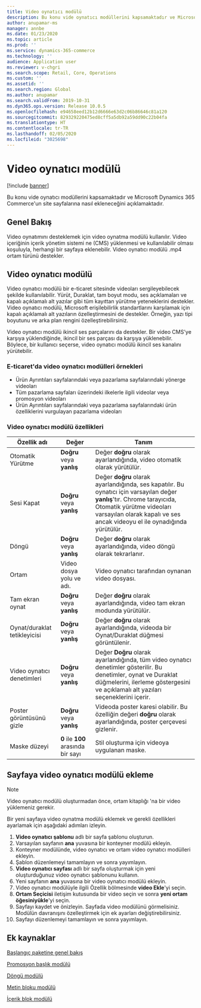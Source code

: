 ```yaml
---
title: Video oynatıcı modülü
description: Bu konu vide oynatıcı modüllerini kapsamaktadır ve Microsoft Dynamics 365 Commerce'un site sayfalarına nasıl ekleneceğini açıklamaktadır.
author: anupamar-ms
manager: annbe
ms.date: 01/23/2020
ms.topic: article
ms.prod: ''
ms.service: dynamics-365-commerce
ms.technology: ''
audience: Application user
ms.reviewer: v-chgri
ms.search.scope: Retail, Core, Operations
ms.custom: ''
ms.assetid: ''
ms.search.region: Global
ms.author: anupamar
ms.search.validFrom: 2019-10-31
ms.dyn365.ops.version: Release 10.0.5
ms.openlocfilehash: e94658eed12b12d6666e63d2c06b86646c81a120
ms.sourcegitcommit: 829329220475ed8cff5a5db92a59dd90c22b04fa
ms.translationtype: HT
ms.contentlocale: tr-TR
ms.lasthandoff: 02/05/2020
ms.locfileid: "3025698"
---
```

# <a name="video-player-module"></a>Video oynatıcı modülü


[!include [banner](includes/banner.md)]

Bu konu vide oynatıcı modüllerini kapsamaktadır ve Microsoft Dynamics 365 Commerce'un site sayfalarına nasıl ekleneceğini açıklamaktadır.

## <a name="overview"></a>Genel Bakış

Video oynatımını desteklemek için video oynatma modülü kullanılır. Video içeriğinin içerik yönetim sistemi ne (CMS) yüklenmesi ve kullanılabilir olması koşuluyla, herhangi bir sayfaya eklenebilir. Video oynatıcı modülü .mp4 ortam türünü destekler.

## <a name="video-player-module"></a>Video oynatıcı modülü

Video oynatıcı modülü bir e-ticaret sitesinde videoları sergileyebilecek şekilde kullanılabilir. Yürüt, Duraklat, tam boyut modu, ses açıklamaları ve kapalı açıklamalı alt yazılar gibi tüm kayıttan yürütme yeteneklerini destekler. Video oynatıcı modülü, Microsoft erişilebilirlik standartlarını karşılamak için kapalı açıklamalı alt yazıların özelleştirmesini de destekler. Örneğin, yazı tipi boyutunu ve arka plan rengini özelleştirebilirsiniz.

Video oynatıcı modülü ikincil ses parçalarını da destekler. Bir video CMS'ye karşıya yüklendiğinde, ikincil bir ses parçası da karşıya yüklenebilir. Böylece, bir kullanıcı seçerse, video oynatıcı modülü ikincil ses kanalını yürütebilir.

### <a name="examples-of-video-player-modules-in-e-commerce"></a>E-ticaret'da video oynatıcı modülleri örnekleri

- Ürün Ayrıntıları sayfalarındaki veya pazarlama sayfalarındaki yönerge videoları
- Tüm pazarlama sayfaları üzerindeki ilkelerle ilgili videolar veya promosyon videoları
- Ürün Ayrıntıları sayfalarındaki veya pazarlama sayfalarındaki ürün özelliklerini vurgulayan pazarlama videoları

### <a name="video-player-module-properties"></a>Video oynatıcı modülü özellikleri

| Özellik adı         | Değer                               | Tanım |
|-----------------------|-------------------------------------|-------------|
| Otomatik Yürütme             | **Doğru** veya **yanlış**               | Değer **doğru** olarak ayarlandığında, video otomatik olarak yürütülür. |
| Sesi Kapat                  | **Doğru** veya **yanlış**               | Değer **doğru** olarak ayarlandığında, ses kapatılır. Bu oynatıcı için varsayılan değer **yanlış**'tır. Chrome tarayıcıda, Otomatik yürütme videoları varsayılan olarak kapalı ve ses ancak videoyu el ile oynadığında yürütülür. |
| Döngü                  | **Doğru** veya **yanlış**               | Değer **doğru** olarak ayarlandığında, video döngü olarak tekrarlanır. |
| Ortam                 | Video dosya yolu ve adı. | Video oynatıcı tarafından oynanan video dosyası. |
| Tam ekran oynat       | **Doğru** veya **yanlış**               | Değer **doğru** olarak ayarlandığında, video tam ekran modunda yürütülür. |
| Oynat/duraklat tetikleyicisi    | **Doğru** veya **yanlış**               | Değer **doğru** olarak ayarlandığında, videoda bir Oynat/Duraklat düğmesi görüntülenir. |
| Video oynatıcı denetimleri | **Doğru** veya **yanlış**               | Değer **Doğru** olarak ayarlandığında, tüm video oynatıcı denetimler gösterilir. Bu denetimler, oynat ve Duraklat düğmelerini, ilerleme göstergesini ve açıklamalı alt yazıları seçeneklerini içerir. |
| Poster görüntüsünü gizle     | **Doğru** veya **yanlış**               | Videoda poster karesi olabilir. Bu özelliğin değeri **doğru** olarak ayarlandığında, poster çerçevesi gizlenir. |
| Maske düzeyi            | **0** ile **100** arasında bir sayı | Stil oluşturma için videoya uygulanan maske. |

## <a name="add-a-video-player-module-to-a-page"></a>Sayfaya video oynatıcı modülü ekleme

> [!NOTE] 
> Video oynatıcı modülü oluşturmadan önce, ortam kitaplığı 'na bir video yüklemeniz gerekir.

Bir yeni sayfaya video oynatma modülü eklemek ve gerekli özellikleri ayarlamak için aşağıdaki adımları izleyin.

1. **Video oynatıcı şablonu** adlı bir sayfa şablonu oluşturun.
1. Varsayılan sayfanın **ana** yuvasına bir konteyner modülü ekleyin.
1. Konteyner modülünde, video oynatıcı ve ortam video oynatıcı modülleri ekleyin.
1. Şablon düzenlemeyi tamamlayın ve sonra yayımlayın.
1. **Video oynatıcı sayfası** adlı bir sayfa oluşturmak için yeni oluşturduğunuz video oynatıcı şablonunu kullanın.
1. Yeni sayfanın **ana** yuvasına bir video oynatıcı modülü ekleyin.
1. Video oynatıcı modülüyle ilgili Özellik bölmesinde **video Ekle**'yi seçin.
1. **Ortam Seçicisi** iletişim kutusunda bir video seçin ve sonra **yeni ortam öğesiniyükle**'yi seçin.
1. Sayfayı kaydet ve önizleyin. Sayfada video modülünü görmelisiniz. Modülün davranışını özelleştirmek için ek ayarları değiştirebilirsiniz.
1. Sayfayı düzenlemeyi tamamlayın ve sonra yayımlayın.

## <a name="additional-resources"></a>Ek kaynaklar

[Başlangıç paketine genel bakış](starter-kit-overview.md)

[Promosyon başlık modülü](add-alert.md)

[Döngü modülü](add-carousel.md)

[Metin bloku modülü](add-content-rich-block.md)

[İçerik blok modülü](add-hero-module.md)
